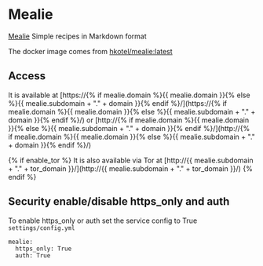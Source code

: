 # Mealie

[Mealie](https://hay-kot.github.io/mealie/)  Simple recipes in Markdown format

The docker image comes from [hkotel/mealie:latest](https://hub.docker.com/r/hkotel/mealie)

## Access

It is available at [https://{% if mealie.domain %}{{ mealie.domain }}{% else %}{{ mealie.subdomain + "." + domain }}{% endif %}/](https://{% if mealie.domain %}{{ mealie.domain }}{% else %}{{ mealie.subdomain + "." + domain }}{% endif %}/) or [http://{% if mealie.domain %}{{ mealie.domain }}{% else %}{{ mealie.subdomain + "." + domain }}{% endif %}/](http://{% if mealie.domain %}{{ mealie.domain }}{% else %}{{ mealie.subdomain + "." + domain }}{% endif %}/)

{% if enable_tor %}
It is also available via Tor at [http://{{ mealie.subdomain + "." + tor_domain }}/](http://{{ mealie.subdomain + "." + tor_domain }}/)
{% endif %}

## Security enable/disable https_only and auth

To enable https_only or auth set the service config to True
`settings/config.yml`

```
mealie:
  https_only: True
  auth: True
```

